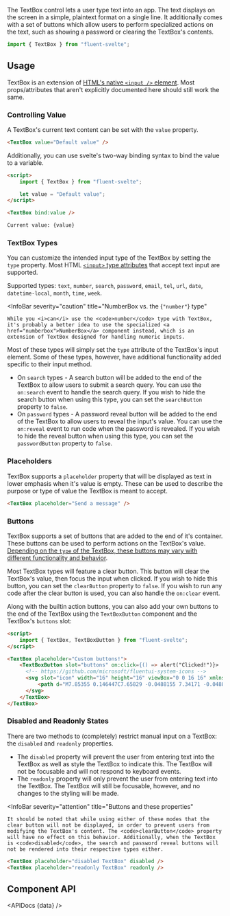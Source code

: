 <script lang="ts">
    import { TextBox, InfoBar } from "$lib";
    import { Showcase, APIDocs } from "$site/lib";

    import data from "$lib/TextBox/TextBox.svelte?sveld&raw";
</script>

The TextBox control lets a user type text into an app. The text displays on the screen in a simple, plaintext format on a single line. It additionally comes with a set of buttons which allow users to perform specialized actions on the text, such as showing a password or clearing the TextBox's contents.   

```ts
import { TextBox } from "fluent-svelte";
```

<Showcase columns={2} repl="65b817e67ff3450da0c5755b5fdac9f7">
    <TextBox placeholder="TextBox" />
    <TextBox placeholder="TextBox" disabled />
    <TextBox type="search" placeholder="TextBox" />
    <TextBox type="search" placeholder="TextBox" disabled />
    <TextBox type="password" placeholder="TextBox" />
    <TextBox type="password" placeholder="TextBox" disabled />
</Showcase>

## Usage

TextBox is an extension of [HTML's native `<input />` element](https://developer.mozilla.org/en-US/docs/Web/HTML/Element/input). Most props/attributes that aren't explicitly documented here should still work the same.

### Controlling Value

A TextBox's current text content can be set with the `value` property.

```html
<TextBox value="Default value" />
```

Additionally, you can use svelte's two-way binding syntax to bind the value to a variable.

```html
<script>
	import { TextBox } from "fluent-svelte";

	let value = "Default value";
</script>

<TextBox bind:value />

Current value: {value}
```

### TextBox Types

You can customize the intended input type of the TextBox by setting the `type` property. Most HTML [`<input>` type attributes](https://developer.mozilla.org/en-US/docs/Web/HTML/Element/input#input_types) that accept text input are supported.

Supported types: `text`, `number`, `search`, `password`, `email`, `tel`, `url`, `date`, `datetime-local`, `month`, `time`, `week`.

<InfoBar
    severity="caution"
    title="NumberBox vs. the {`"number"`} type"
>
    While you <i>can</i> use the <code>number</code> type with TextBox, it's probably a better idea to use the specialized <a href="numberbox">NumberBox</a> component instead, which is an extension of TextBox designed for handling numeric inputs.
</InfoBar>

Most of these types will simply set the `type` attribute of the TextBox's input element. Some of these types, however, have additional functionality added specific to their input method.

- On `search` types - A search button will be added to the end of the TextBox to allow users to submit a search query. You can use the `on:search` event to handle the search query. If you wish to hide the search button when using this type, you can set the `searchButton` property to `false`.
- On `password` types - A password reveal button will be added to the end of the TextBox to allow users to reveal the input's value. You can use the `on:reveal` event to run code when the password is revealed. If you wish to hide the reveal button when using this type, you can set the `passwordButton` property to `false`.

### Placeholders

TextBox supports a `placeholder` property that will be displayed as text in lower emphasis when it's value is empty. These can be used to describe the purpose or type of value the TextBox is meant to accept.

```html
<TextBox placeholder="Send a message" />
```

### Buttons

TextBox supports a set of buttons that are added to the end of it's container. These buttons can be used to perform actions on the TextBox's value. [Depending on the `type` of the TextBox, these buttons may vary with different functionality and behavior](#textbox-types).

Most TextBox types will feature a clear button. This button will clear the TextBox's value, then focus the input when clicked. If you wish to hide this button, you can set the `clearButton` property to `false`. If you wish to run any code after the clear button is used, you can also handle the `on:clear` event.

Along with the builtin action buttons, you can also add your own buttons to the end of the TextBox using the `TextBoxButton` component and the TextBox's `buttons` slot:

```html
<script>
    import { TextBox, TextBoxButton } from "fluent-svelte";
</script>

<TextBox placeholder="Custom buttons!">
    <TextBoxButton slot="buttons" on:click={() => alert("Clicked!")}>
      <!-- https://github.com/microsoft/fluentui-system-icons -->
      <svg slot="icon" width="16" height="16" viewBox="0 0 16 16" xmlns="http://www.w3.org/2000/svg">
          <path d="M7.85355 0.146447C7.65829 -0.0488155 7.34171 -0.0488155 7.14645 0.146447C6.95118 0.341709 6.95118 0.658291 7.14645 0.853553L8.29603 2.00314C4.80056 2.11088 2 4.97839 2 8.5C2 12.0899 4.91015 15 8.5 15C12.0899 15 15 12.0899 15 8.5C15 8.48656 15 8.47313 14.9999 8.45971C14.9983 8.2001 14.7805 8 14.5209 8H14.4782C14.2093 8 14 8.23107 14 8.5C14 11.5376 11.5376 14 8.5 14C5.46243 14 3 11.5376 3 8.5C3 5.53311 5.34917 3.11491 8.28892 3.00398L7.14645 4.14645C6.95118 4.34171 6.95118 4.65829 7.14645 4.85355C7.34171 5.04882 7.65829 5.04882 7.85355 4.85355L9.85355 2.85355C10.0488 2.65829 10.0488 2.34171 9.85355 2.14645L7.85355 0.146447ZM11.8536 6.14645C12.0488 6.34171 12.0488 6.65829 11.8536 6.85355L8.85355 9.85355C8.65829 10.0488 8.34171 10.0488 8.14645 9.85355L6.64645 8.35355C6.45118 8.15829 6.45118 7.84171 6.64645 7.64645C6.84171 7.45118 7.15829 7.45118 7.35355 7.64645L8.5 8.79289L11.1464 6.14645C11.3417 5.95118 11.6583 5.95118 11.8536 6.14645Z" fill="currentColor" />
      </svg>
    </TextBox>
</TextBox>
```

### Disabled and Readonly States

There are two methods to (completely) restrict manual input on a TextBox: the `disabled` and `readonly` properties.

- The `disabled` property will prevent the user from entering text into the TextBox as well as style the TextBox to indicate this. The TextBox will not be focusable and will not respond to keyboard events.
- The `readonly` property will only prevent the user from entering text into the TextBox. The TextBox will still be focusable, however, and no changes to the styling will be made.

<InfoBar
    severity="attention"
    title="Buttons and these properties"
>
    It should be noted that while using either of these modes that the clear button will not be displayed, in order to prevent users from modifying the TextBox's content. The <code>clearButton</code> property will have no effect on this behavior. Additionally, when the TextBox is <code>disabled</code>, the search and password reveal buttons will not be rendered into their respective types either.
</InfoBar>

```html
<TextBox placeholder="disabled TextBox" disabled />
<TextBox placeholder="readonly TextBox" readonly />
```

## Component API

<APIDocs {data} />
